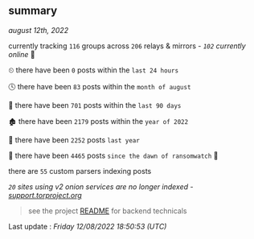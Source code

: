 
## summary
_august 12th, 2022_

currently tracking `116` groups across `206` relays & mirrors - _`102` currently online_ 📡

⏲ there have been `0` posts within the `last 24 hours`

🕓 there have been `83` posts within the `month of august`

📅 there have been `701` posts within the `last 90 days`

🏚 there have been `2179` posts within the `year of 2022`

🚀 there have been `2252` posts `last year`

🦕 there have been `4465` posts `since the dawn of ransomwatch` 🐣

there are `55` custom parsers indexing posts

_`20` sites using v2 onion services are no longer indexed - [support.torproject.org](https://support.torproject.org/onionservices/v2-deprecation/)_

> see the project [README](https://github.com/jmousqueton/ransomwatch#readme) for backend technicals



Last update : _Friday 12/08/2022 18:50:53 (UTC)_

